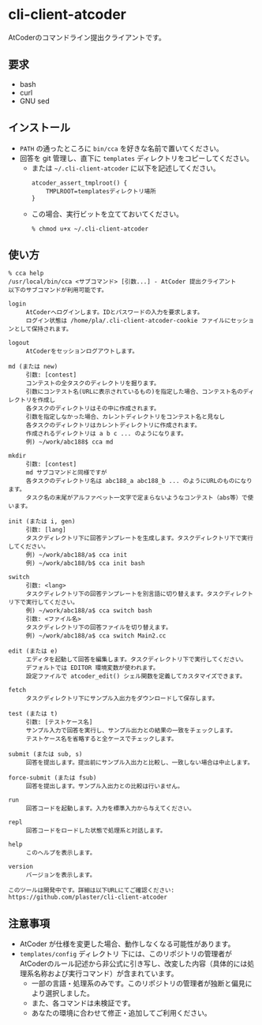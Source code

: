 # cli-client-atcoder
AtCoderのコマンドライン提出クライアントです。

## 要求

- bash
- curl
- GNU sed

## インストール

* `PATH` の通ったところに `bin/cca` を好きな名前で置いてください。
* 回答を git 管理し、直下に `templates` ディレクトリをコピーしてください。
  * または `~/.cli-client-atcoder` に以下を記述してください。
    ```
    atcoder_assert_tmplroot() {
        TMPLROOT=templatesディレクトリ場所
    }
    ```
  * この場合、実行ビットを立てておいてください。 
    ```
    % chmod u+x ~/.cli-client-atcoder
    ```

## 使い方

```
% cca help
/usr/local/bin/cca <サブコマンド> [引数...] - AtCoder 提出クライアント
以下のサブコマンドが利用可能です。

login
	 AtCoderへログインします。IDとパスワードの入力を要求します。
	 ログイン状態は /home/pla/.cli-client-atcoder-cookie ファイルにセッションとして保持されます。

logout
	 AtCoderをセッションログアウトします。

md (または new)
	 引数: [contest]
	 コンテストの全タスクのディレクトリを掘ります。
	 引数にコンテスト名(URLに表示されているもの)を指定した場合、コンテスト名のディレクトリを作成し
	 各タスクのディレクトリはその中に作成されます。
	 引数を指定しなかった場合、カレントディレクトリをコンテスト名と見なし
	 各タスクのディレクトリはカレントディレクトリに作成されます。
	 作成されるディレクトリは a b c ... のようになります。
	 例) ~/work/abc188$ cca md

mkdir
	 引数: [contest]
	 md サブコマンドと同様ですが
	 各タスクのディレクトリ名は abc188_a abc188_b ... のようにURLのものになります。
	 タスク名の末尾がアルファベット一文字で定まらないようなコンテスト（abs等）で使います。

init (または i, gen)
	 引数: [lang]
	 タスクディレクトリ下に回答テンプレートを生成します。タスクディレクトリ下で実行してください。
	 例) ~/work/abc188/a$ cca init
	 例) ~/work/abc188/b$ cca init bash

switch
	 引数: <lang>
	 タスクディレクトリ下の回答テンプレートを別言語に切り替えます。タスクディレクトリ下で実行してください。
	 例) ~/work/abc188/a$ cca switch bash
	 引数: <ファイル名>
	 タスクディレクトリ下の回答ファイルを切り替えます。
	 例) ~/work/abc188/a$ cca switch Main2.cc

edit (または e)
	 エディタを起動して回答を編集します。タスクディレクトリ下で実行してください。
	 デフォルトでは EDITOR 環境変数が使われます。
	 設定ファイルで atcoder_edit() シェル関数を定義してカスタマイズできます。

fetch
	 タスクディレクトリ下にサンプル入出力をダウンロードして保存します。

test (または t)
	 引数: [テストケース名]
	 サンプル入力で回答を実行し、サンプル出力との結果の一致をチェックします。
	 テストケース名を省略すると全ケースでチェックします。

submit (または sub, s)
	 回答を提出します。提出前にサンプル入出力と比較し、一致しない場合は中止します。

force-submit (または fsub)
	 回答を提出します。サンプル入出力との比較は行いません。

run
	 回答コードを起動します。入力を標準入力から与えてください。

repl
	 回答コードをロードした状態で処理系と対話します。

help
	 このヘルプを表示します。

version
	 バージョンを表示します。

このツールは開発中です。詳細は以下URLにてご確認ください:
https://github.com/plaster/cli-client-atcoder
```

## 注意事項

* AtCoder が仕様を変更した場合、動作しなくなる可能性があります。
* `templates/config` ディレクトリ 下には、このリポジトリの管理者が AtCoderのルール記述から非公式に引き写し、改変した内容（具体的には処理系名称および実行コマンド）が含まれています。
  * 一部の言語・処理系のみです。このリポジトリの管理者が独断と偏見により選択しました。
  * また、各コマンドは未検証です。
  * あなたの環境に合わせて修正・追加してご利用ください。
